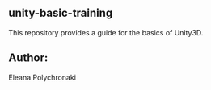 ## unity-basic-training
This repository provides a guide for the basics of Unity3D.

## Author:
Eleana Polychronaki
